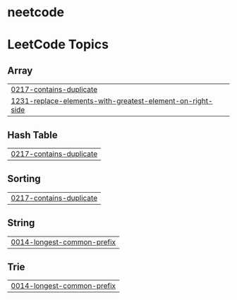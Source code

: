 # neetcode

<!---LeetCode Topics Start-->
# LeetCode Topics
## Array
|  |
| ------- |
| [0217-contains-duplicate](https://github.com/whereamiheading/neetcode/tree/master/0217-contains-duplicate) |
| [1231-replace-elements-with-greatest-element-on-right-side](https://github.com/whereamiheading/neetcode/tree/master/1231-replace-elements-with-greatest-element-on-right-side) |
## Hash Table
|  |
| ------- |
| [0217-contains-duplicate](https://github.com/whereamiheading/neetcode/tree/master/0217-contains-duplicate) |
## Sorting
|  |
| ------- |
| [0217-contains-duplicate](https://github.com/whereamiheading/neetcode/tree/master/0217-contains-duplicate) |
## String
|  |
| ------- |
| [0014-longest-common-prefix](https://github.com/whereamiheading/neetcode/tree/master/0014-longest-common-prefix) |
## Trie
|  |
| ------- |
| [0014-longest-common-prefix](https://github.com/whereamiheading/neetcode/tree/master/0014-longest-common-prefix) |
<!---LeetCode Topics End-->